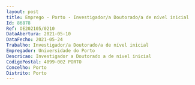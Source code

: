 ```yaml
--- 
layout: post
title: Emprego - Porto - Investigador/a Doutorado/a de nível inicial
Id: 86878
Ref: OE202105/0210
DataAbertura: 2021-05-10
DataFecho: 2021-05-24
Trabalho: Investigador/a Doutorado/a de nível inicial
Empregador: Universidade do Porto
Descricao: Investigador a Doutorado a de nível inicial
CodigoPostal: 4099-002 PORTO
Concelho: Porto
Distrito: Porto
--- 
```

